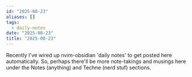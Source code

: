 ```yaml
---
id: "2025-08-23"
aliases: []
tags:
  - daily-notes
date: "2025-08-23"
title: "2025-08-23"
---
```


Recently I've wired up nvim-obsidian 'daily notes' to get posted here
automatically.  So, perhaps there'll be more note-takings and musings here under
the Notes (anything) and Techne (nerd stuf) sections.


